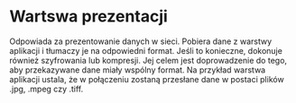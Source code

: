 # Wartswa prezentacji
Odpowiada za prezentowanie danych w sieci. Pobiera dane z warstwy aplikacji i tłumaczy je na odpowiedni format. Jeśli to konieczne, dokonuje również szyfrowania lub kompresji. Jej celem jest doprowadzenie do tego, aby przekazywane dane miały wspólny format. Na przykład warstwa aplikacji ustala, że w połączeniu zostaną
przesłane dane w postaci plików .jpg, .mpeg czy .tiff.